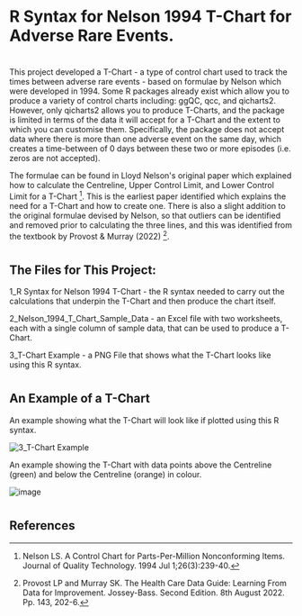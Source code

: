 # R Syntax for Nelson 1994 T-Chart for Adverse Rare Events.
#
This project developed a T-Chart - a type of control chart used to track the times between adverse rare events - based on formulae by Nelson which were developed in 1994. Some R packages already exist which allow you to produce a variety of control charts including: ggQC, qcc, and qicharts2. However, only qicharts2 allows you to produce T-Charts, and the package is limited in terms of the data it will accept for a T-Chart and the extent to which you can customise them. Specifically, the package does not accept data where there is more than one adverse event on the same day, which creates a time-between of 0 days between these two or more episodes (i.e. zeros are not accepted). 

The formulae can be found in Lloyd Nelson's original paper which explained how to calculate the Centreline, Upper Control Limit, and Lower Control Limit for a T-Chart [^1]. This is the earliest paper identified which explains the need for a T-Chart and how to create one. There is also a slight addition to the original formulae devised by Nelson, so that outliers can be identified and removed prior to calculating the three lines, and this was identified from the textbook by Provost & Murray (2022) [^2].



#
#
## The Files for This Project:

1_R Syntax for Nelson 1994 T-Chart - the R syntax needed to carry out the calculations that underpin the T-Chart and then produce the chart itself.

2_Nelson_1994_T_Chart_Sample_Data - an Excel file with two worksheets, each with a single column of sample data, that can be used to produce a T-Chart.

3_T-Chart Example - a PNG File that shows what the T-Chart looks like using this R syntax.
#
#
## An Example of a T-Chart

An example showing what the T-Chart will look like if plotted using this R syntax.



![3_T-Chart Example](https://github.com/Epidemiology22/R-Syntax-for--Nelson-1994-T-Chart/assets/129181130/c4290c92-d27e-450f-b49f-c688962e251c)

An example showing the T-Chart with data points above the Centreline (green) and below the Centreline (orange) in colour.



![image](https://github.com/Epidemiology22/R-Syntax-for--Nelson-1994-T-Chart/assets/129181130/571912d3-84fd-40bc-97e6-98142e273d0f)
#
#
## References
[^1]: Nelson LS. A Control Chart for Parts-Per-Million Nonconforming Items. Journal of Quality Technology. 1994 Jul 1;26(3):239-40.
[^2]: Provost LP and Murray SK. The Health Care Data Guide: Learning From Data for Improvement. Jossey-Bass. Second Edition. 8th August 2022. Pp. 143, 202-6.


